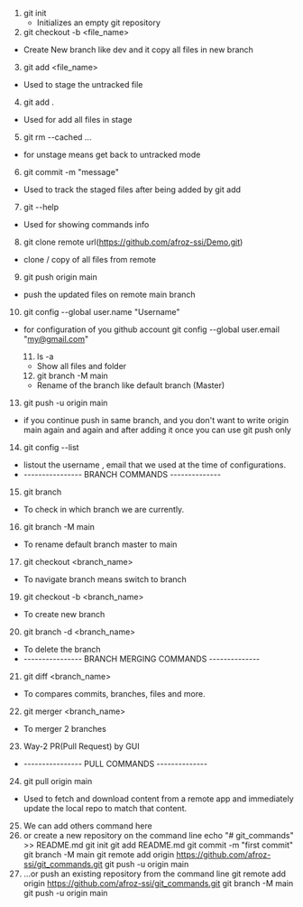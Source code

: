 1. git init
   - Initializes an empty git repository
2. git checkout -b <file_name>

- Create New branch like dev and it copy all files in new branch

3. git add <file_name>

- Used to stage the untracked file

4. git add .

- Used for add all files in stage

5. git rm --cached <file>...

- for unstage means get back to untracked mode

6. git commit -m "message"

- Used to track the staged files after being added by git add

7. git --help

- Used for showing commands info

8. git clone remote url(https://github.com/afroz-ssi/Demo.git)

- clone / copy of all files from remote

9. git push origin main

- push the updated files on remote main branch

10. git config --global user.name "Username"

- for configuration of you github account
  git config --global user.email "my@gmail.com"

  11. ls -a

  - Show all files and folder

  12. git branch -M main

  - Rename of the branch like default branch (Master)

13. git push -u origin main

- if you continue push in same branch, and you don't want to write origin main again and again
  and after adding it once you can use git push only

14. git config --list

- listout the username , email that we used at the time of configurations.
- ---------------- BRANCH COMMANDS --------------
15. git branch 
- To check in which branch we are currently.
16. git branch -M main 
- To rename default branch master to main
17. git checkout <branch_name>
- To navigate branch means switch to branch
19. git checkout -b <branch_name>
- To create new branch
20. git branch -d <branch_name>
- To delete the branch
- ---------------- BRANCH MERGING COMMANDS --------------
21. git diff <branch_name>
- To compares commits, branches, files and more.
22. git merger <branch_name>
- To merger 2 branches
23. Way-2 PR(Pull Request) by GUI
- ----------------  PULL COMMANDS --------------
24. git pull origin main 
- Used to fetch and download content from a remote app and immediately update the local repo to match that content.
25. We can add others command here 
111. or create a new repository on the command line
echo "# git_commands" >> README.md
git init
git add README.md
git commit -m "first commit"
git branch -M main
git remote add origin https://github.com/afroz-ssi/git_commands.git
git push -u origin main
122. …or push an existing repository from the command line
git remote add origin https://github.com/afroz-ssi/git_commands.git
git branch -M main
git push -u origin main
